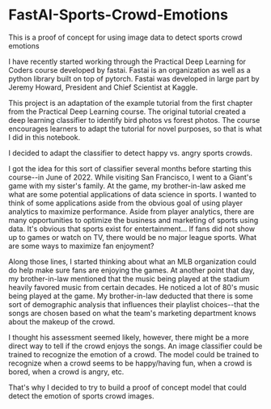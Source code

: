 # FastAI-Sports-Crowd-Emotions
This is a proof of concept for using image data to detect sports crowd emotions


I have recently started working through the Practical Deep Learning for Coders course developed by fastai. Fastai is an organization as well as a python library built on top of pytorch. Fastai was developed in large part by Jeremy Howard, President and Chief Scientist at Kaggle.

This project is an adaptation of the example tutorial from the first chapter from the Practical Deep Learning course. The original tutorial created a deep learning classifier to identify bird photos vs forest photos. The course encourages learners to adapt the tutorial for novel purposes, so that is what I did in this notebook.

I decided to adapt the classifier to detect happy vs. angry sports crowds.

I got the idea for this sort of classifier several months before starting this course--in June of 2022. While visiting San Francisco, I went to a Giant's game with my sister's family. At the game, my brother-in-law asked me what are some potential applications of data science in sports. I wanted to think of some applications aside from the obvious goal of using player analytics to maximize performance. Aside from player analytics, there are many opportunities to optimize the business and marketing of sports using data. It's obvious that sports exist for entertainment... If fans did not show up to games or watch on TV, there would be no major league sports. What are some ways to maximize fan enjoyment?

Along those lines, I started thinking about what an MLB organization could do help make sure fans are enjoying the games. At another point that day, my brother-in-law mentioned that the music being played at the stadium heavily favored music from certain decades. He noticed a lot of 80's music being played at the game. My brother-in-law deducted that there is some sort of demographic analysis that influences their playlist choices--that the songs are chosen based on what the team's marketing department knows about the makeup of the crowd.

I thought his assessment seemed likely, however, there might be a more direct way to tell if the crowd enjoys the songs. An image classifier could be trained to recognize the emotion of a crowd. The model could be trained to recognize when a crowd seems to be happy/having fun, when a crowd is bored, when a crowd is angry, etc.

That's why I decided to try to build a proof of concept model that could detect the emotion of sports crowd images.
